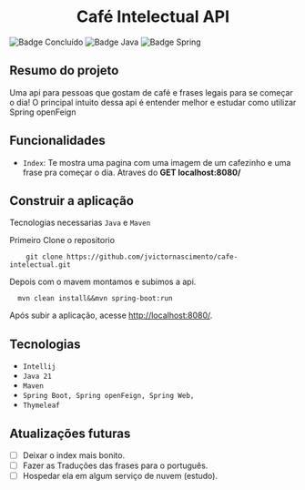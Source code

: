 <h1 align="center">Café Intelectual API</h1>

![Badge Concluído](https://img.shields.io/static/v1?label=Status&message=Desenvolvendo&color=red&style=for-the-badge)
![Badge Java](https://img.shields.io/static/v1?label=Java&message=21&color=orange&style=for-the-badge&logo=java)
![Badge Spring](https://img.shields.io/static/v1?label=SpringBoot&message=v3.3.1&color=brightgreen&style=for-the-badge&logo=SpringBoot)

## Resumo do projeto

Uma api para pessoas que gostam de café e frases legais para se começar o dia! O principal intuito dessa api é entender melhor e estudar como utilizar 
Spring openFeign

## Funcionalidades

- `Index`: Te mostra uma pagina com uma imagem de um cafezinho e uma frase pra começar o dia. Atraves do **GET localhost:8080/**


## Construir a aplicação
Tecnologias necessarias `Java` e `Maven`

Primeiro Clone o repositorio
```
    git clone https://github.com/jvictornascimento/cafe-intelectual.git    
```
Depois com o mavem montamos e subimos a api.    
  ```
    mvn clean install&&mvn spring-boot:run
  ```

Após subir a aplicação, acesse <http://localhost:8080/>.

## Tecnologias

- `Intellij`
- `Java 21`
- `Maven`
- `Spring Boot, Spring openFeign, Spring Web, `
- `Thymeleaf`

## Atualizações futuras
- [ ] Deixar o index mais bonito.
- [ ] Fazer as Traduções das frases para o português.
- [ ] Hospedar ela em algum serviço de nuvem (estudo).
